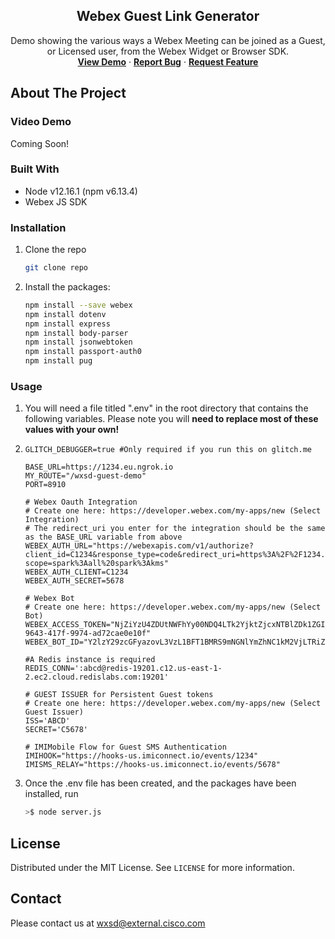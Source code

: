 <p align="center">
  <h2 align="center"> Webex Guest Link Generator</h2>

  <p align="center">
    Demo showing the various ways a Webex Meeting can be joined as a Guest, or Licensed user, from the Webex Widget or Browser SDK.
    <br />
    <a href="https://wxsd.wbx.ninja/wxsd-guest-demo/linkgen"><strong>View Demo</strong></a>
    ·
    <a href="https://github.com/WXSD-Sales/wxpdemo/issues"><strong>Report Bug</strong></a>
    ·
    <a href="https://github.com/WXSD-Sales/wxpdemo/issues"><strong>Request Feature</strong></a>
  </p>
</p>

## About The Project

### Video Demo
Coming Soon!


### Built With

- Node v12.16.1 (npm v6.13.4)
- Webex JS SDK

<!-- GETTING STARTED -->


### Installation

1. Clone the repo
   ```sh
   git clone repo
   ```
2. Install the packages:
   ```sh
   npm install --save webex
   npm install dotenv
   npm install express
   npm install body-parser
   npm install jsonwebtoken
   npm install passport-auth0
   npm install pug
   ```

### Usage

1. You will need a file titled ".env" in the root directory that contains the following variables.
   Please note you will **need to replace most of these values with your own!**
2. ```
   GLITCH_DEBUGGER=true #Only required if you run this on glitch.me

   BASE_URL=https://1234.eu.ngrok.io
   MY_ROUTE="/wxsd-guest-demo"
   PORT=8910

   # Webex Oauth Integration
   # Create one here: https://developer.webex.com/my-apps/new (Select Integration)
   # The redirect_uri you enter for the integration should be the same as the BASE_URL variable from above
   WEBEX_AUTH_URL="https://webexapis.com/v1/authorize?client_id=C1234&response_type=code&redirect_uri=https%3A%2F%2F1234.eu.ngrok.io%2Fcreate_token&   scope=spark%3Aall%20spark%3Akms"
   WEBEX_AUTH_CLIENT=C1234
   WEBEX_AUTH_SECRET=5678
   
   # Webex Bot
   # Create one here: https://developer.webex.com/my-apps/new (Select Bot)
   WEBEX_ACCESS_TOKEN="NjZiYzU4ZDUtNWFhYy00NDQ4LTk2YjktZjcxNTBlZDk1ZGIyZDE3ODMzMTYtNmFj_PF84_1eb65fdf-9643-417f-9974-ad72cae0e10f"
   WEBEX_BOT_ID="Y2lzY29zcGFyazovL3VzL1BFT1BMRS9mNGNlYmZhNC1kM2VjLTRiZjctYjQ0My03ZjUyODNjMDY2MWY"

   #A Redis instance is required
   REDIS_CONN=':abcd@redis-19201.c12.us-east-1-2.ec2.cloud.redislabs.com:19201'

   # GUEST ISSUER for Persistent Guest tokens
   # Create one here: https://developer.webex.com/my-apps/new (Select Guest Issuer)
   ISS='ABCD'
   SECRET='C5678'
   
   # IMIMobile Flow for Guest SMS Authentication
   IMIHOOK="https://hooks-us.imiconnect.io/events/1234"
   IMISMS_RELAY="https://hooks-us.imiconnect.io/events/5678"
   ```
3. Once the .env file has been created, and the packages have been installed, run
   ```sh
   >$ node server.js
   ```

## License

Distributed under the MIT License. See `LICENSE` for more information.

<!-- CONTACT -->

## Contact
Please contact us at wxsd@external.cisco.com
